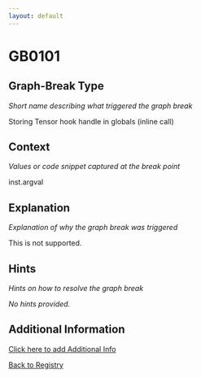 ```yaml
---
layout: default
---
```

# GB0101

## Graph-Break Type
*Short name describing what triggered the graph break*

Storing Tensor hook handle in globals (inline call)

## Context
*Values or code snippet captured at the break point*

inst.argval

## Explanation
*Explanation of why the graph break was triggered*

This is not supported.

## Hints
*Hints on how to resolve the graph break*

*No hints provided.*


## Additional Information

<!-- ADDITIONAL INFORMATION START - Add custom information below this line -->

<!-- ADDITIONAL INFORMATION END -->


[Click here to add Additional Info](https://github.com/pytorch-labs/compile-graph-break-site/edit/main/docs/gb/gb0101.md)

[Back to Registry](../index.html)
